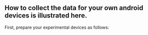 ## How to collect the data for your own android devices is illustrated here.
First, prepare your experimental devices as follows:
<!-- ![image](https://github.com/TanGeeGo/DegradationTransfer/blob/main/data_acquisition/explanatory_material/experimental_devices.eps) -->
